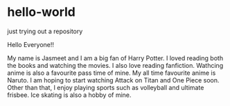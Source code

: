 # hello-world
just trying out a repository

Hello Everyone!!

My name is Jasmeet and I am a big fan of Harry Potter. I loved reading both the books and watching the movies. I also love reading fanfiction. Wathcing anime is also a favourite pass time of mine. My all time favourite anime is Naruto. I am hoping to start watching Attack on Titan and One Piece soon. Other than that, I enjoy playing sports such as volleyball and ultimate frisbee. Ice skating is also a hobby of mine.
